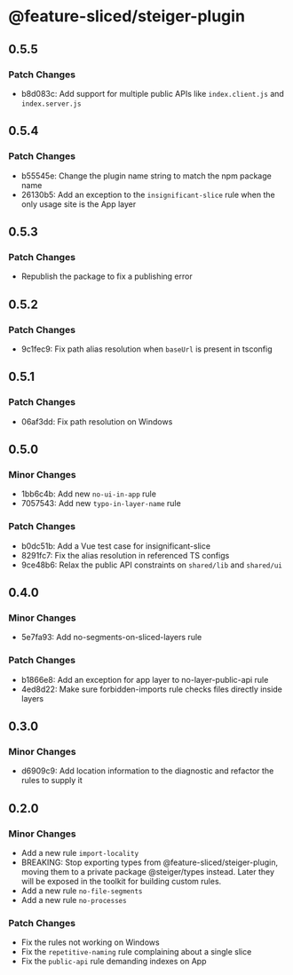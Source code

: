 # @feature-sliced/steiger-plugin

## 0.5.5

### Patch Changes

- b8d083c: Add support for multiple public APIs like `index.client.js` and `index.server.js`

## 0.5.4

### Patch Changes

- b55545e: Change the plugin name string to match the npm package name
- 26130b5: Add an exception to the `insignificant-slice` rule when the only usage site is the App layer

## 0.5.3

### Patch Changes

- Republish the package to fix a publishing error

## 0.5.2

### Patch Changes

- 9c1fec9: Fix path alias resolution when `baseUrl` is present in tsconfig

## 0.5.1

### Patch Changes

- 06af3dd: Fix path resolution on Windows

## 0.5.0

### Minor Changes

- 1bb6c4b: Add new `no-ui-in-app` rule
- 7057543: Add new `typo-in-layer-name` rule

### Patch Changes

- b0dc51b: Add a Vue test case for insignificant-slice
- 8291fc7: Fix the alias resolution in referenced TS configs
- 9ce48b6: Relax the public API constraints on `shared/lib` and `shared/ui`

## 0.4.0

### Minor Changes

- 5e7fa93: Add no-segments-on-sliced-layers rule

### Patch Changes

- b1866e8: Add an exception for app layer to no-layer-public-api rule
- 4ed8d22: Make sure forbidden-imports rule checks files directly inside layers

## 0.3.0

### Minor Changes

- d6909c9: Add location information to the diagnostic and refactor the rules to supply it

## 0.2.0

### Minor Changes

- Add a new rule `import-locality`
- BREAKING: Stop exporting types from @feature-sliced/steiger-plugin, moving them to a private package @steiger/types instead. Later they will be exposed in the toolkit for building custom rules.
- Add a new rule `no-file-segments`
- Add a new rule `no-processes`

### Patch Changes

- Fix the rules not working on Windows
- Fix the `repetitive-naming` rule complaining about a single slice
- Fix the `public-api` rule demanding indexes on App
